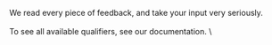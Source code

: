 We read every piece of feedback, and take your input very seriously. \
\
To see all available qualifiers, see our documentation. \
